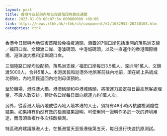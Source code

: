 ```yaml
---
layout: post
title: 香港今日起與內地恢復首階段免檢疫通關
date: 2023-01-08 00:07:34.000000000 +08:00
link: https://news.rthk.hk/rthk/ch/component/k2/1682954-20230108.htm
categories: rthk
---
```


香港今日起與內地恢復首階段免檢疫通關，涵蓋的7個口岸包括重開的落馬洲支線／福田口岸、文錦渡口岸、港澳碼頭、中港城碼頭，以及一直運作的香港國際機場、港珠澳大橋和深圳灣口岸。

三個陸路口岸均設配額，落馬洲支線／福田口岸每日3.5萬人、深圳灣1萬人、文錦渡5000人，合共5萬人。本港居民和訪港外地旅客前往內地前，須在網上系統成功預約，內地居民返回內地則毋須預約。

至於機場、港珠澳大橋、港澳碼頭和中港城碼頭，將按運力設定每日最高旅客處理量，不設人數安排，預計各口岸每日單向總運力約1萬人次。

另外，從香港入境內地或從內地入境本港的人士，須持有48小時內核酸檢測陰性結果。如果持有仍然有效的檢測結果證明，可使用同一證明作多於一次的跨境用途，而毋須重複作多次核酸檢測。

特區政府建議抵港人士，在抵港當天至抵港後第五天，每日進行快速抗原測試。

